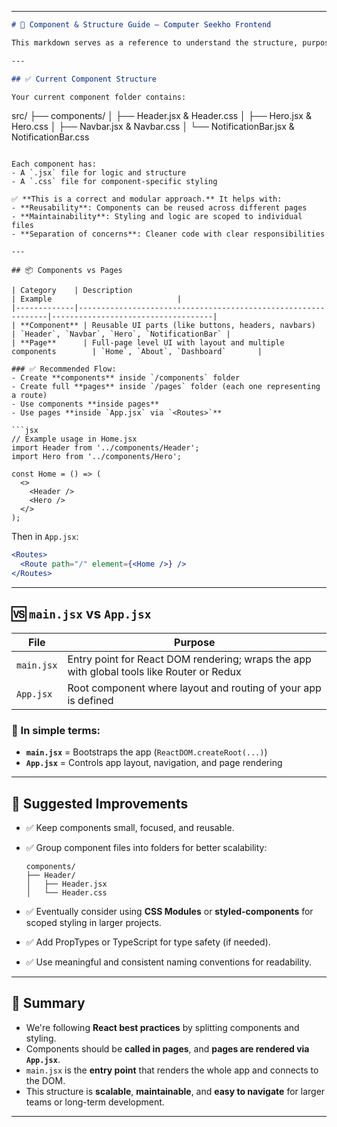 
---

```markdown
# 🧩 Component & Structure Guide — Computer Seekho Frontend

This markdown serves as a reference to understand the structure, purpose, and best practices of how we're organizing the **React + Vite** frontend for **Computer Seekho**.

---

## ✅ Current Component Structure

Your current component folder contains:

```

src/
├── components/
│   ├── Header.jsx & Header.css
│   ├── Hero.jsx & Hero.css
│   ├── Navbar.jsx & Navbar.css
│   └── NotificationBar.jsx & NotificationBar.css

````

Each component has:
- A `.jsx` file for logic and structure
- A `.css` file for component-specific styling

✅ **This is a correct and modular approach.** It helps with:
- **Reusability**: Components can be reused across different pages
- **Maintainability**: Styling and logic are scoped to individual files
- **Separation of concerns**: Cleaner code with clear responsibilities

---

## 📦 Components vs Pages

| Category    | Description                                                   | Example                            |
|-------------|---------------------------------------------------------------|------------------------------------|
| **Component** | Reusable UI parts (like buttons, headers, navbars)            | `Header`, `Navbar`, `Hero`, `NotificationBar` |
| **Page**      | Full-page level UI with layout and multiple components        | `Home`, `About`, `Dashboard`       |

### ✅ Recommended Flow:
- Create **components** inside `/components` folder
- Create full **pages** inside `/pages` folder (each one representing a route)
- Use components **inside pages**
- Use pages **inside `App.jsx` via `<Routes>`**

```jsx
// Example usage in Home.jsx
import Header from '../components/Header';
import Hero from '../components/Hero';

const Home = () => (
  <>
    <Header />
    <Hero />
  </>
);
````

Then in `App.jsx`:

```jsx
<Routes>
  <Route path="/" element={<Home />} />
</Routes>
```

---

## 🆚 `main.jsx` vs `App.jsx`

| File       | Purpose                                                                                   |
| ---------- | ----------------------------------------------------------------------------------------- |
| `main.jsx` | Entry point for React DOM rendering; wraps the app with global tools like Router or Redux |
| `App.jsx`  | Root component where layout and routing of your app is defined                            |

### 🔁 In simple terms:

* **`main.jsx`** = Bootstraps the app (`ReactDOM.createRoot(...)`)
* **`App.jsx`** = Controls app layout, navigation, and page rendering

---

## 🔧 Suggested Improvements

* ✅ Keep components small, focused, and reusable.
* ✅ Group component files into folders for better scalability:

  ```
  components/
  ├── Header/
  │   ├── Header.jsx
  │   └── Header.css
  ```
* ✅ Eventually consider using **CSS Modules** or **styled-components** for scoped styling in larger projects.
* ✅ Add PropTypes or TypeScript for type safety (if needed).
* ✅ Use meaningful and consistent naming conventions for readability.

---

## 📘 Summary

* We're following **React best practices** by splitting components and styling.
* Components should be **called in pages**, and **pages are rendered via `App.jsx`**.
* `main.jsx` is the **entry point** that renders the whole app and connects to the DOM.
* This structure is **scalable**, **maintainable**, and **easy to navigate** for larger teams or long-term development.

---


